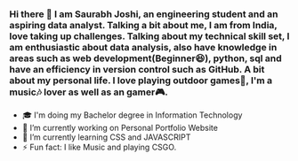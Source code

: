 ### Hi there 👋  I am Saurabh Joshi, an engineering student and an aspiring data analyst. Talking a bit about me, I am from India, love taking up challenges. Talking about my technical skill set, I am enthusiastic about data analysis, also have knowledge in areas such as web development(Beginner😆), python, sql and have an efficiency in version control such as GitHub. A bit about my personal life. I love playing outdoor games🏸, I'm a music🎶 lover as well as an gamer🎮.

- 🎓 I'm doing my Bachelor degree in Information Technology
- 🔭 I’m currently working on Personal Portfolio Website
- 🌱 I’m currently learning CSS and JAVASCRIPT
- ⚡ Fun fact: I like Music and playing CSGO.

